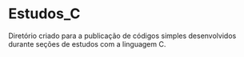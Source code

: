# Estudos_C

Diretório criado para a publicação de códigos simples desenvolvidos durante seções de estudos com a linguagem C.
